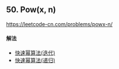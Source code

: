 ## 50. Pow(x, n)

https://leetcode-cn.com/problems/powx-n/


#### 解法  

* [快速幂算法(迭代)](_1.py)
* [快速幂算法(递归)](_2.py)



